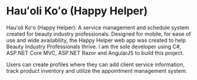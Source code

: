 # Hauʻoli Koʻo (Happy Helper)
Hauʻoli Koʻo (Happy Helper): A service management and schedule system created for beauty industry professionals.
Designed for mobile, for ease of use and wide availability, the Happy Helper web app was created to help Beauty Industry Professionals thrive. I am the sole developer using C#, ASP.NET Core MVC, ASP.NET Razor and AngularJS to build this project.

Users can create profiles where they can add client service information, track product inventory and utilize the appointment management system.


